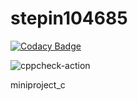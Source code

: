 # stepin104685

[![Codacy Badge](https://api.codacy.com/project/badge/Grade/c4a79f9ddd484e6eacb12df5cdc76ce7)](https://app.codacy.com/gh/vamsisasidhar/stepin104685?utm_source=github.com&utm_medium=referral&utm_content=vamsisasidhar/stepin104685&utm_campaign=Badge_Grade)

![cppcheck-action](https://github.com/vamsisasidhar/stepin104685/workflows/cppcheck-action/badge.svg?branch=main)

miniproject_c
